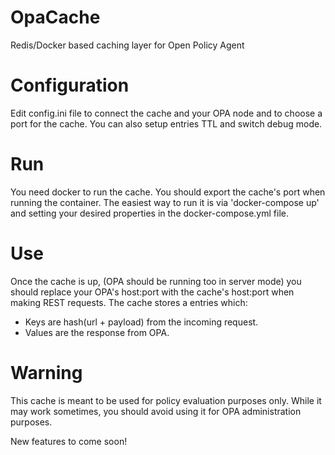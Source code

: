 # OpaCache
Redis/Docker based caching layer for Open Policy Agent

# Configuration
Edit config.ini file to connect the cache and your OPA node and to choose a port for the cache. You can also setup entries TTL and switch debug mode.

# Run
You need docker to run the cache. You should export the cache's port when running the container. The easiest way to run it is via 'docker-compose up' and setting your desired properties in the docker-compose.yml file.

# Use
Once the cache is up, (OPA should be running too in server mode) you should replace your OPA's host:port with the cache's host:port when making REST requests. The cache stores a entries which:
  - Keys are hash(url + payload) from the incoming request.
  - Values are the response from OPA.

# Warning
This cache is meant to be used for policy evaluation purposes only. While it may work sometimes, you should avoid using it for OPA administration purposes.

New features to come soon!

